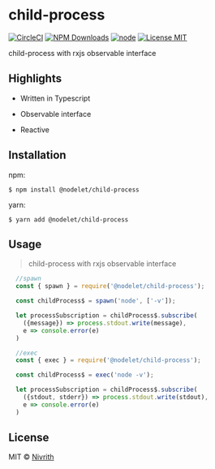# child-process

[![CircleCI](https://circleci.com/gh/nodelet/child-process/tree/master.svg?style=svg)](https://circleci.com/gh/nodelet/child-process/tree/master)
[![NPM Downloads](https://img.shields.io/npm/dm/@nodelet/child-process)](https://www.npmjs.com/package/@nodelet/child-process)
[![node](https://img.shields.io/node/v/@nodelet/child-process.svg)](https://www.npmjs.com/package/@nodelet/child-process)
[![License MIT](https://img.shields.io/github/license/nodelet/child-process.svg)](https://github.com/nodelet/child-process/blob/master/LICENSE)

child-process with rxjs observable interface

## Highlights

- Written in Typescript

- Observable interface

- Reactive

## Installation

npm:

```shell
$ npm install @nodelet/child-process
```

yarn:

```shell
$ yarn add @nodelet/child-process
```

## Usage

> child-process with rxjs observable interface

```js
  //spawn
  const { spawn } = require('@nodelet/child-process');

  const childProcess$ = spawn('node', ['-v']);

  let processSubscription = childProcess$.subscribe(
    ({message}) => process.stdout.write(message),
    e => console.error(e)
  )

  //exec
  const { exec } = require('@nodelet/child-process');

  const childProcess$ = exec('node -v');

  let processSubscription = childProcess$.subscribe(
    ({stdout, stderr}) => process.stdout.write(stdout),
    e => console.error(e)
  )

```

## License

MIT © [Nivrith](https://github.com/nivrith)
